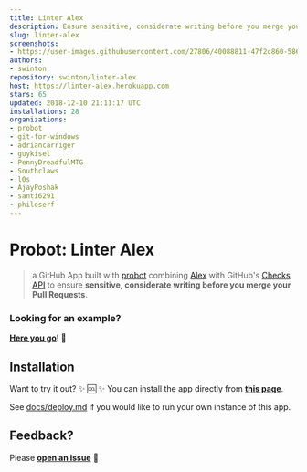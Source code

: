 ```yaml
---
title: Linter Alex
description: Ensure sensitive, considerate writing before you merge your Pull Requests
slug: linter-alex
screenshots:
- https://user-images.githubusercontent.com/27806/40088811-47f2c860-586e-11e8-9c4b-0f5b569a034c.png
authors:
- swinton
repository: swinton/linter-alex
host: https://linter-alex.herokuapp.com
stars: 65
updated: 2018-12-10 21:11:17 UTC
installations: 28
organizations:
- probot
- git-for-windows
- adriancarriger
- guykisel
- PennyDreadfulMTG
- Southclaws
- l0s
- AjayPoshak
- santi6291
- philoserf
---
```


# Probot: Linter Alex

> a GitHub App built with [probot](https://github.com/probot/probot) combining [Alex](http://alexjs.com/) with GitHub's [Checks API](https://developer.github.com/changes/2018-05-07-new-checks-api-public-beta/) to ensure **sensitive, considerate writing before you merge your Pull Requests**.

### Looking for an example?

[**Here you go**](https://github.com/probot/probot/pull/681/checks)! :eyes:

## Installation

Want to try it out? :sparkles: :cool: :sparkles: You can install the app directly from [**this page**](https://github.com/apps/linter-alex).

See [docs/deploy.md](https://github.com/swinton/linter-alex/blob/master/docs/deploy.md) if you would like to run your own instance of this app.

## Feedback?

Please [**open an issue**](https://github.com/swinton/linter-alex/issues/new) :bow:
